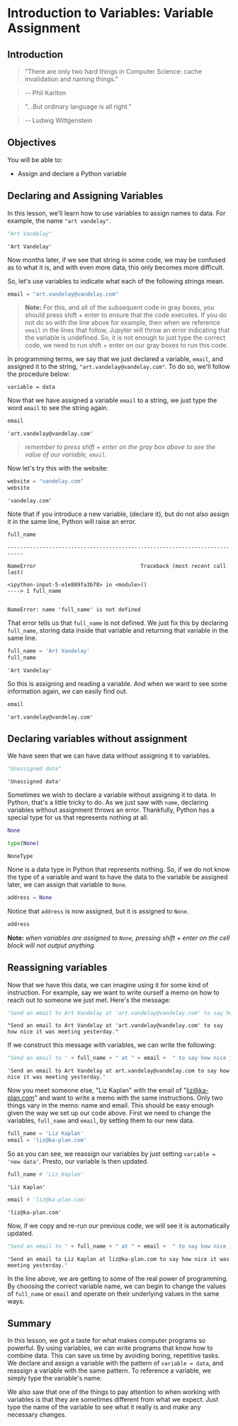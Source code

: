 
# Introduction to Variables: Variable Assignment

## Introduction

> "There are only two hard things in Computer Science: cache invalidation and naming things."

> -- Phil Karlton

> "...But ordinary language is all right." 

> -- Ludwig Wittgenstein

## Objectives
You will be able to:

* Assign and declare a Python variable

## Declaring and Assigning Variables

In this lesson, we'll learn how to use variables to assign names to data.  For example, the name `"art vandelay"`.


```python
"Art Vandelay"
```




    'Art Vandelay'



Now months later, if we see that string in some code, we may be confused as to what it is, and with even more data, this only becomes more difficult.

So, let's use variables to indicate what each of the following strings mean.


```python
email = "art.vandelay@vandelay.com"
```

> **Note:** For this, and all of the subsequent code in gray boxes, you should press shift + enter to ensure that the code executes. If you do not do so with the line above for example, then when we reference `email` in the lines that follow, Jupyter will throw an error indicating that the variable is undefined. So, it is not enough to just type the correct code, we need to run shift + enter on our gray boxes to run this code.

In programming terms, we say that we just declared a variable, `email`, and assigned it to the string, `"art.vandelay@vandelay.com"`.  To do so, we'll follow the procedure below:

    variable = data

Now that we have assigned a variable `email` to a string, we just type the word `email` to see the string again. 


```python
email
```




    'art.vandelay@vandelay.com'



> *remember to press shift + enter on the gray box above to see the value of our variable, *`email`*.*

Now let's try this with the website:


```python
website = "vandelay.com"
website
```




    'vandelay.com'



Note that if you introduce a new variable, (declare it), but do not also assign it in the same line, Python will raise an error.


```python
full_name
```


    ---------------------------------------------------------------------------

    NameError                                 Traceback (most recent call last)

    <ipython-input-5-e1e889fa3b78> in <module>()
    ----> 1 full_name
    

    NameError: name 'full_name' is not defined


That error tells us that `full_name` is not defined.  We just fix this by declaring `full_name`, storing data inside that variable and returning that variable in the same line.


```python
full_name = 'Art Vandelay'
full_name
```




    'Art Vandelay'



So this is assigning and reading a variable.  And when we want to see some information again, we can easily find out.


```python
email
```




    'art.vandelay@vandelay.com'



## Declaring variables without assignment

We have seen that we can have data without assigning it to variables.  


```python
"Unassigned data"
```




    'Unassigned data'



Sometimes we wish to declare a variable without assigning it to data.  In Python, that's a little tricky to do.  As we just saw with `name`, declaring variables without assignment throws an error.  Thankfully, Python has a special type for us that represents nothing at all.


```python
None
```


```python
type(None)
```




    NoneType



None is a data type in Python that represents nothing.  So, if we do not know the type of a variable and want to have the data to the variable be assigned later, we can assign that variable to `None`.


```python
address = None
```

Notice that `address` is now assigned, but it is assigned to `None`.


```python
address
```

**Note:** *when variables are assigned to `None`, pressing shift + enter on the cell block will not output anything.*

## Reassigning variables

Now that we have this data, we can imagine using it for some kind of instruction.  For example, say we want to write ourself a memo on how to reach out to someone we just met. Here's the message:


```python
"Send an email to Art Vandelay at 'art.vandelay@vandelay.com' to say how nice it was meeting yesterday."
```




    "Send an email to Art Vandelay at 'art.vandelay@vandelay.com' to say how nice it was meeting yesterday."



If we construct this message with variables, we can write the following:


```python
"Send an email to " + full_name + " at " + email +  " to say how nice it was meeting yesterday."
```




    'Send an email to Art Vandelay at art.vandelay@vandelay.com to say how nice it was meeting yesterday.'



Now you meet someone else, "Liz Kaplan" with the email of "liz@ka-plan.com" and want to write a memo with the same instructions. Only two things vary in the memo: name and email. This should be easy enough given the way we set up our code above. First we need to change the variables, `full_name` and `email`, by setting them to our new data.


```python
full_name = 'Liz Kaplan'
email = 'liz@ka-plan.com'
```

So as you can see, we reassign our variables by just setting `variable = 'new data'`. Presto, our variable is then updated.


```python
full_name # 'Liz Kaplan'
```




    'Liz Kaplan'




```python
email # 'liz@ka-plan.com'
```




    'liz@ka-plan.com'



Now, if we copy and re-run our previous code, we will see it is automatically updated.


```python
"Send an email to " + full_name + " at " + email +  " to say how nice it was meeting yesterday."
```




    'Send an email to Liz Kaplan at liz@ka-plan.com to say how nice it was meeting yesterday.'



In the line above, we are getting to some of the real power of programming. By choosing the correct variable name, we can begin to change the values of `full_name` or `email` and operate on their underlying values in the same ways.

## Summary

In this lesson, we got a taste for what makes computer programs so powerful.  By using variables, we can write programs that know how to combine data.  This can save us time by avoiding boring, repetitive tasks.  We declare and assign a variable with the pattern of `variable = data`, and reassign a variable with the same pattern.  To reference a variable, we simply type the variable's name.  

We also saw that one of the things to pay attention to when working with variables is that they are sometimes different from what we expect.  Just type the name of the variable to see what it really is and make any necessary changes. 
